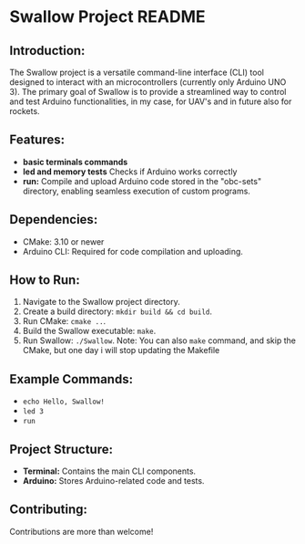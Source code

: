 # Swallow Project README

## Introduction:
The Swallow project is a versatile command-line interface (CLI) tool designed to interact with an microcontrollers (currently only Arduino UNO 3). The primary goal of Swallow is to provide a streamlined way to control and test Arduino functionalities, in my case, for UAV's and in future also for rockets.

## Features:
- **basic terminals commands**
- **led and memory tests** Checks if Arduino works correctly
- **run:** Compile and upload Arduino code stored in the "obc-sets" directory, enabling seamless execution of custom programs.

## Dependencies:
- CMake: 3.10 or newer
- Arduino CLI: Required for code compilation and uploading.

## How to Run:
1. Navigate to the Swallow project directory.
2. Create a build directory: `mkdir build && cd build`.
3. Run CMake: `cmake ..`.
4. Build the Swallow executable: `make`.
5. Run Swallow: `./Swallow`.
Note: You can also `make` command, and skip the CMake, but one day i will stop updating the Makefile

## Example Commands:
- `echo Hello, Swallow!`
- `led 3`
- `run`

## Project Structure:
- **Terminal:** Contains the main CLI components.
- **Arduino:** Stores Arduino-related code and tests.

## Contributing:
Contributions are more than welcome!